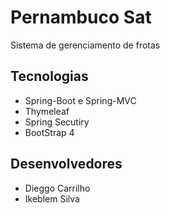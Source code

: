 # Pernambuco Sat

Sistema de gerenciamento de frotas

## Tecnologias

* Spring-Boot e Spring-MVC
* Thymeleaf
* Spring Secutiry
* BootStrap 4

## Desenvolvedores
* Dieggo Carrilho
* Ikeblem Silva